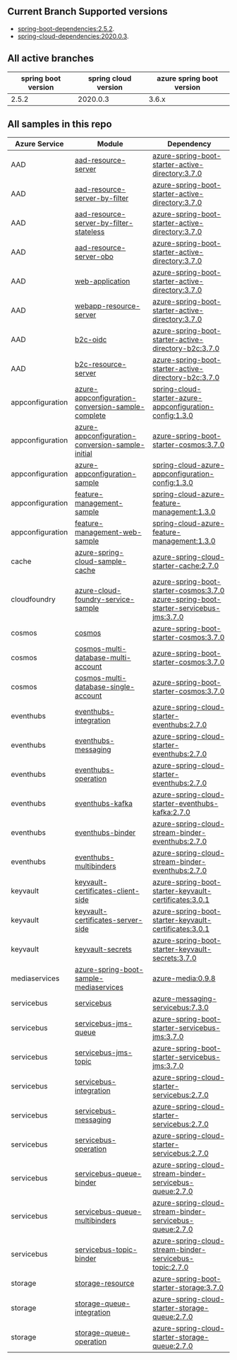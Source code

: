 
## Current Branch Supported versions
- [spring-boot-dependencies:2.5.2](https://repo.maven.apache.org/maven2/org/springframework/boot/spring-boot-dependencies/2.5.2/spring-boot-dependencies-2.5.2.pom).
- [spring-cloud-dependencies:2020.0.3](https://repo.maven.apache.org/maven2/org/springframework/cloud/spring-cloud-dependencies/2020.0.3/spring-cloud-dependencies-2020.0.3.pom).

## All active branches

| spring boot version | spring cloud version | azure spring boot version | 
| ---                 | ---                  | ---                       | 
| 2.5.2               | 2020.0.3             | 3.6.x                     | 

## All samples in this repo

| Azure Service    | Module                                                       | Dependency                                                   |
| ---------------- | ------------------------------------------------------------ | ------------------------------------------------------------ |
| AAD              | [aad-resource-server](aad/azure-spring-boot-starter-active-directory/aad-resource-server) | [azure-spring-boot-starter-active-directory:3.7.0]           |
| AAD              | [aad-resource-server-by-filter](aad/azure-spring-boot-starter-active-directory/aad-resource-server-by-filter) | [azure-spring-boot-starter-active-directory:3.7.0]             |
| AAD              | [aad-resource-server-by-filter-stateless](aad/azure-spring-boot-starter-active-directory/aad-resource-server-by-filter-stateless) | [azure-spring-boot-starter-active-directory:3.7.0]             |
| AAD              | [aad-resource-server-obo](aad/azure-spring-boot-starter-active-directory/aad-resource-server-obo) | [azure-spring-boot-starter-active-directory:3.7.0]             |
| AAD              | [web-application](aad/azure-spring-boot-starter-active-directory/web-application) | [azure-spring-boot-starter-active-directory:3.7.0]             |
| AAD              | [webapp-resource-server](aad/azure-spring-boot-starter-active-directory/web-application-and-resource-server) | [azure-spring-boot-starter-active-directory:3.7.0]             |
| AAD              | [b2c-oidc](aad/azure-spring-boot-starter-active-directory-b2c/b2c-oidc) | [azure-spring-boot-starter-active-directory-b2c:3.7.0]              |
| AAD              | [b2c-resource-server](aad/azure-spring-boot-starter-active-directory-b2c/b2c-resource-server) | [azure-spring-boot-starter-active-directory-b2c:3.7.0]               |
| appconfiguration | [azure-appconfiguration-conversion-sample-complete](appconfiguration/azure-appconfiguration-conversion-sample-complete) | [spring-cloud-starter-azure-appconfiguration-config:1.3.0]          |
| appconfiguration | [azure-appconfiguration-conversion-sample-initial](appconfiguration/azure-appconfiguration-conversion-sample-initial) | [azure-spring-boot-starter-cosmos:3.7.0]                             |
| appconfiguration | [azure-appconfiguration-sample](appconfiguration/azure-appconfiguration-sample) | [spring-cloud-azure-appconfiguration-config:1.3.0]                   |
| appconfiguration | [feature-management-sample](appconfiguration/feature-management-sample) | [spring-cloud-azure-feature-management:1.3.0]                        |
| appconfiguration | [feature-management-web-sample](appconfiguration/feature-management-web-sample) | [spring-cloud-azure-feature-management:1.3.0]                        |
| cache            | [azure-spring-cloud-sample-cache](cache/azure-spring-cloud-sample-cache) | [azure-spring-cloud-starter-cache:2.7.0]                             |
| cloudfoundry     | [azure-cloud-foundry-service-sample](cloudfoundry/azure-cloud-foundry-service-sample) | [azure-spring-boot-starter-cosmos:3.7.0]<br />[azure-spring-boot-starter-servicebus-jms:3.7.0] |
| cosmos           | [cosmos](cosmos/azure-spring-boot-starter-cosmos/cosmos)     | [azure-spring-boot-starter-cosmos:3.7.0]                             |
| cosmos           | [cosmos-multi-database-multi-account](cosmos/azure-spring-boot-starter-cosmos/cosmos-multi-database-multi-account) | [azure-spring-boot-starter-cosmos:3.7.0]                            |
| cosmos           | [cosmos-multi-database-single-account](cosmos/azure-spring-boot-starter-cosmos/cosmos-multi-database-single-account) | [azure-spring-boot-starter-cosmos:3.7.0]                            |
| eventhubs        | [eventhubs-integration](eventhubs/azure-spring-cloud-starter-eventhubs/eventhubs-integration) | [azure-spring-cloud-starter-eventhubs:2.7.0]                       |
| eventhubs        | [eventhubs-messaging](eventhubs/azure-spring-cloud-starter-eventhubs/eventhubs-messaging) | [azure-spring-cloud-starter-eventhubs:2.7.0]                       |
| eventhubs        | [eventhubs-operation](eventhubs/azure-spring-cloud-starter-eventhubs/eventhubs-operation) |[azure-spring-cloud-starter-eventhubs:2.7.0]                     |
| eventhubs        | [eventhubs-kafka](eventhubs/azure-spring-cloud-starter-eventhubs-kafka/eventhubs-kafka) | [azure-spring-cloud-starter-eventhubs-kafka:2.7.0]                   |
| eventhubs        | [eventhubs-binder](eventhubs/azure-spring-cloud-stream-binder-eventhubs/eventhubs-binder) | [azure-spring-cloud-stream-binder-eventhubs:2.7.0]                   |
| eventhubs        | [eventhubs-multibinders](eventhubs/azure-spring-cloud-stream-binder-eventhubs/eventhubs-multibinders) | [azure-spring-cloud-stream-binder-eventhubs:2.7.0]                   |
| keyvault         | [keyvault-certificates-client-side](keyvault/azure-spring-boot-starter-keyvault-certificates/keyvault-certificates-client-side) | [azure-spring-boot-starter-keyvault-certificates:3.0.1]             |
| keyvault         | [keyvault-certificates-server-side](keyvault/azure-spring-boot-starter-keyvault-certificates/keyvault-certificates-server-side) | [azure-spring-boot-starter-keyvault-certificates:3.0.1]             |
| keyvault         | [keyvault-secrets](keyvault/azure-spring-boot-starter-keyvault-secrets/keyvault-secrets) | [azure-spring-boot-starter-keyvault-secrets:3.7.0]               |
| mediaservices    | [azure-spring-boot-sample-mediaservices](mediaservices/azure-spring-boot-sample-mediaservices) | [azure-media:0.9.8]                                                  |
| servicebus       | [servicebus](servicebus/azure-messaging-servicebus/servicebus) | [azure-messaging-servicebus:7.3.0]                                  |
| servicebus       | [servicebus-jms-queue](servicebus/azure-spring-boot-starter-servicebus-jms/servicebus-jms-queue) | [azure-spring-boot-starter-servicebus-jms:3.7.0]                     |
| servicebus       | [servicebus-jms-topic](servicebus/azure-spring-boot-starter-servicebus-jms/servicebus-jms-topic) | [azure-spring-boot-starter-servicebus-jms:3.7.0]                    |
| servicebus       | [servicebus-integration](servicebus/azure-spring-cloud-starter-servicebus/servicebus-integration) | [azure-spring-cloud-starter-servicebus:2.7.0]                        |
| servicebus       | [servicebus-messaging](servicebus/azure-spring-cloud-starter-servicebus/servicebus-messaging) | [azure-spring-cloud-starter-servicebus:2.7.0]                        |
| servicebus       | [servicebus-operation](servicebus/azure-spring-cloud-starter-servicebus/servicebus-operation) | [azure-spring-cloud-starter-servicebus:2.7.0]                        |
| servicebus       | [servicebus-queue-binder](servicebus/azure-spring-cloud-stream-binder-servicebus-queue/servicebus-queue-binder) | [azure-spring-cloud-stream-binder-servicebus-queue:2.7.0]            |
| servicebus       | [servicebus-queue-multibinders](servicebus/azure-spring-cloud-stream-binder-servicebus-queue/servicebus-queue-multibinders) | [azure-spring-cloud-stream-binder-servicebus-queue:2.7.0]            |
| servicebus       | [servicebus-topic-binder](servicebus/azure-spring-cloud-stream-binder-servicebus-topic/servicebus-topic-binder) | [azure-spring-cloud-stream-binder-servicebus-topic:2.7.0]            |
| storage          | [storage-resource](storage/azure-spring-boot-starter-storage/storage-resource) | [azure-spring-boot-starter-storage:3.7.0]                            |
| storage          | [storage-queue-integration](storage/azure-spring-cloud-starter-storage-queue/storage-queue-integration) | [azure-spring-cloud-starter-storage-queue:2.7.0]                     |
| storage          | [storage-queue-operation](storage/azure-spring-cloud-starter-storage-queue/storage-queue-operation) | [azure-spring-cloud-starter-storage-queue:2.7.0]                     |

### 

[main]: https://github.com/Azure-Samples/azure-spring-boot-samples
[azure-spring-boot-starter-servicebus-jms:3.7.0]: https://search.maven.org/artifact/com.azure.spring/azure-spring-boot-starter-servicebus-jms/3.7.0/jar
[azure-spring-boot-starter-cosmos:3.7.0]: https://search.maven.org/artifact/com.azure.spring/azure-spring-boot-starter-cosmos/3.7.0/jar
[azure-spring-cloud-starter-cache:2.7.0]: https://search.maven.org/artifact/com.azure.spring/azure-spring-cloud-starter-cache/2.7.0/jar
[spring-cloud-azure-feature-management:1.3.0]: https://search.maven.org/artifact/com.microsoft.azure/spring-cloud-azure-feature-management/1.3.0/jar
[spring-cloud-azure-appconfiguration-config:1.3.0]: https://search.maven.org/artifact/com.microsoft.azure/spring-cloud-azure-appconfiguration-config/1.3.0/jar
[azure-spring-boot-starter-cosmos:3.7.0]: https://search.maven.org/artifact/com.azure.spring/azure-spring-boot-starter-cosmos/3.7.0/jar
[spring-cloud-starter-azure-appconfiguration-config:1.3.0]: https://search.maven.org/artifact/com.microsoft.azure/spring-cloud-starter-azure-appconfiguration-config/1.3.0/jar
[azure-messaging-servicebus:7.3.0]: https://search.maven.org/artifact/com.azure/azure-messaging-servicebus/7.3.0/jar
[azure-media:0.9.8]: https://search.maven.org/artifact/com.microsoft.azure/azure-media/0.9.8/jar       
[azure-spring-boot-starter-keyvault-secrets:3.7.0]: https://search.maven.org/artifact/com.azure.spring/azure-spring-boot-starter-keyvault-secrets/3.7.0/jar
[azure-spring-boot-starter-keyvault-certificates:3.0.1]: https://search.maven.org/artifact/com.azure.spring/azure-spring-boot-starter-keyvault-certificates/3.0.1/jar
[azure-spring-cloud-stream-binder-eventhubs:2.7.0]: https://search.maven.org/artifact/com.azure.spring/azure-spring-cloud-stream-binder-eventhubs/2.7.0/jar
[azure-spring-cloud-starter-eventhubs-kafka:2.7.0]: https://search.maven.org/artifact/com.azure.spring/azure-spring-cloud-starter-eventhubs-kafka/2.7.0/jar
[azure-spring-cloud-starter-eventhubs:2.7.0]: https://search.maven.org/artifact/com.azure.spring/azure-spring-cloud-starter-eventhubs/2.7.0/jar
[azure-spring-boot-starter-cosmos:3.7.0]: https://search.maven.org/artifact/com.azure.spring/azure-spring-boot-starter-cosmos/3.7.0/jar
[azure-spring-cloud-stream-binder-servicebus-topic:2.7.0]: https://search.maven.org/artifact/com.azure.spring/azure-spring-cloud-stream-binder-servicebus-topic/2.7.0/jar
[azure-spring-cloud-stream-binder-servicebus-queue:2.7.0]: https://search.maven.org/artifact/com.azure.spring/azure-spring-cloud-stream-binder-servicebus-queue/2.7.0/jar 
[azure-spring-boot-starter-storage:3.7.0]: https://search.maven.org/artifact/com.azure.spring/azure-spring-boot-starter-storage/3.7.0/jar
[azure-spring-boot-starter-active-directory:3.7.0]: https://search.maven.org/artifact/com.azure.spring/azure-spring-boot-starter-active-directory/3.7.0/jar
[azure-spring-boot-starter-active-directory-b2c:3.7.0]: https://search.maven.org/artifact/com.azure.spring/azure-spring-boot-starter-active-directory-b2c/3.7.0/jar
[azure-spring-boot-starter-servicebus-jms:3.7.0]: https://search.maven.org/artifact/com.azure.spring/azure-spring-boot-starter-servicebus-jms/3.7.0/jar
[azure-spring-cloud-starter-servicebus:2.7.0]: https://search.maven.org/artifact/com.azure.spring/azure-spring-cloud-starter-servicebus/2.7.0/jar 
[azure-spring-cloud-starter-storage-queue:2.7.0]: https://search.maven.org/artifact/com.azure.spring/azure-spring-cloud-starter-storage-queue/2.7.0/jar
